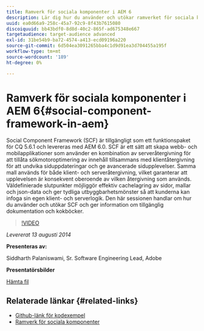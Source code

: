 ```yaml
---
title: Ramverk för sociala komponenter i AEM 6
description: Lär dig hur du använder och utökar ramverket för sociala komponenter i AEM 6. Hämta information om tillgänglig dokumentation och kokböcker.
uuid: ea0d66a9-258c-45a7-92c9-8f43b7615080
discoiquuid: bb43bdf0-8d8d-40c2-865f-ad675348e667
targetaudience: target-audience advanced
exl-id: 31be54b9-ba72-4574-a413-ecd09196a220
source-git-commit: 6d504ea3091265bba4c1d9d91ea3d704455a195f
workflow-type: tm+mt
source-wordcount: '189'
ht-degree: 0%

---
```


# Ramverk för sociala komponenter i AEM 6{#social-component-framework-in-aem}

Social Component Framework (SCF) är tillgängligt som ett funktionspaket för CQ 5.6.1 och levereras med AEM 6.0. SCF är ett sätt att skapa webb- och mobilapplikationer som använder en kombination av serveråtergivning för att tillåta sökmotoroptimering av innehåll tillsammans med klientåtergivning för att undvika siduppdateringar och ge avancerade sidupplevelser. Samma mall används för både klient- och serveråtergivning, vilket garanterar att upplevelsen är konsekvent oberoende av vilken återgivning som används. Väldefinierade slutpunkter möjliggör effektiv cachelagring av sidor, mallar och json-data och ger tydliga utbyggbarhetsmönster så att kunderna kan infoga sin egen klient- och serverlogik. Den här sessionen handlar om hur du använder och utökar SCF och ger information om tillgänglig dokumentation och kokböcker.

>[!VIDEO](https://video.tv.adobe.com/v/19464/?quality=9)

*Levererat 13 augusti 2014*

**Presenteras av:**

Siddharth Palaniswami, Sr. Software Engineering Lead, Adobe

**Presentatörsbilder**

[Hämta fil](assets/scf-gems.pdf)

## Relaterade länkar {#related-links}

* [Github-länk för kodexempel](https://github.com/Adobe-Marketing-Cloud/aem-scf-sample-components-extension)
* [Ramverk för sociala komponenter](http://docs.adobe.com/content/docs/en/aem/6-0/develop/social-communities/scf.html)
